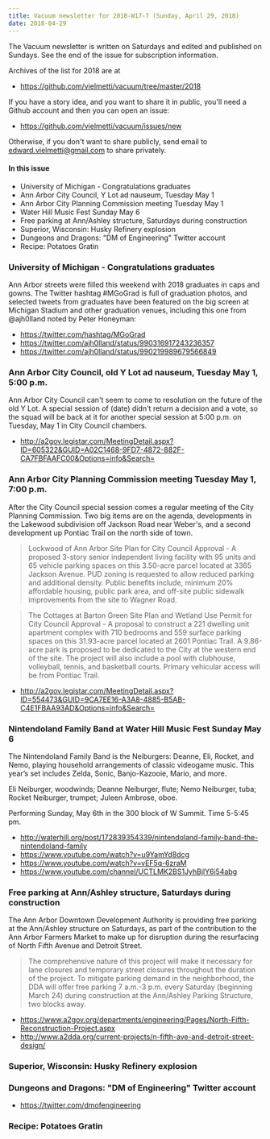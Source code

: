 ```yaml
---
title: Vacuum newsletter for 2018-W17-7 (Sunday, April 29, 2018)
date: 2018-04-29
---
```


The Vacuum newsletter is written on Saturdays and edited and
published on Sundays. See the end of the issue for subscription
information.

Archives of the list for 2018 are at

* https://github.com/vielmetti/vacuum/tree/master/2018

If you have a story idea, and you want to share it in public,
you'll need a Github account and then you can open an issue:

* https://github.com/vielmetti/vacuum/issues/new

Otherwise, if you don't want to share publicly, send email
to edward.vielmetti@gmail.com to share privately.

#### In this issue

* University of Michigan - Congratulations graduates
* Ann Arbor City Council, Y Lot ad nauseum, Tuesday May 1
* Ann Arbor City Planning Commission meeting Tuesday May 1
* Water Hill Music Fest Sunday May 6
* Free parking at Ann/Ashley structure, Saturdays during construction
* Superior, Wisconsin: Husky Refinery explosion
* Dungeons and Dragons: "DM of Engineering" Twitter account
* Recipe: Potatoes Gratin

### University of Michigan - Congratulations graduates

Ann Arbor streets were filled this weekend with 2018 graduates
in caps and gowns. The Twitter hashtag #MGoGrad is full
of graduation photos, and selected tweets from graduates
have been featured on the big screen at Michigan Stadium
and other graduation venues, including this one from @ajh0lland 
noted by Peter Honeyman:

<script> alert("Woo Graduating!"); alert("Much Excitement"); </script>

* https://twitter.com/hashtag/MGoGrad
* https://twitter.com/ajh0lland/status/990316917243236357
* https://twitter.com/ajh0lland/status/990219989679566849

### Ann Arbor City Council, old Y Lot ad nauseum, Tuesday May 1, 5:00 p.m.

Ann Arbor City Council can't seem to come to resolution
on the future of the old Y Lot. A special session of (date)
didn't return a decision and a vote, so the squad will be
back at it for another special session at 5:00 p.m. on Tuesday,
May 1 in City Council chambers. 

* http://a2gov.legistar.com/MeetingDetail.aspx?ID=605322&GUID=A02C1468-9FD7-4872-882F-CA7FBFAAFC00&Options=info&Search=

### Ann Arbor City Planning Commission meeting Tuesday May 1, 7:00 p.m.

After the City Council special session comes a regular meeting
of the City Planning Commission. Two big items are on the agenda,
developments in the Lakewood subdivision off Jackson Road near
Weber's, and a second development up Pontiac Trail on the north
side of town.

> Lockwood of Ann Arbor Site Plan for City Council Approval - A
proposed 3-story senior independent living facility with 95 units
and 65 vehicle parking spaces on this 3.50-acre parcel located at
3365 Jackson Avenue. PUD zoning is requested to allow reduced parking
and additional density. Public benefits include, minimum 20%
affordable housing, public park area, and off-site public sidewalk
improvements from the site to Wagner Road. 

> The Cottages at Barton Green Site Plan and Wetland Use Permit for
City Council Approval - A proposal to construct a 221 dwelling unit
apartment complex with 710 bedrooms and 559 surface parking spaces
on this 31.93-acre parcel located at 2601 Pontiac Trail. A 9.86-acre
park is proposed to be dedicated to the City at the western end of
the site. The project will also include a pool with clubhouse,
volleyball, tennis, and basketball courts. Primary vehicular access
will be from Pontiac Trail. 

* http://a2gov.legistar.com/MeetingDetail.aspx?ID=554473&GUID=9CA7EE16-A3A8-4885-B5AB-C4E1FBAA93AD&Options=info&Search=

### Nintendoland Family Band at Water Hill Music Fest Sunday May 6

The Nintendoland Family Band is the Neiburgers: Deanne, Eli, Rocket,
and Nemo, playing household arrangements of classic videogame
music. This year’s set includes Zelda, Sonic, Banjo-Kazooie, Mario,
and more.

Eli Neiburger, woodwinds; Deanne Neiburger, flute; Nemo Neiburger,
tuba; Rocket Neiburger, trumpet; Juleen Ambrose, oboe.

Performing Sunday, May 6th in the 300 block of W Summit. Time 5-5:45 pm.

* http://waterhill.org/post/172839354339/nintendoland-family-band-the-nintendoland-family
* https://www.youtube.com/watch?v=u9YamYd8dcg
* https://www.youtube.com/watch?v=vEF5q-6zraM
* https://www.youtube.com/channel/UCTLMK2BS1JyhBjlY6i54abg

### Free parking at Ann/Ashley structure, Saturdays during construction

The Ann Arbor Downtown Development Authority is providing
free parking at the Ann/Ashley structure on Saturdays, as
part of the contribution to the Ann Arbor Farmers Market
to make up for disruption during the resurfacing of North
Fifth Avenue and Detroit Street. 

> The comprehensive nature of this project will make it necessary
for lane closures and temporary street closures throughout the
duration of the project. To mitigate parking demand in the neighborhood,
the DDA will offer free parking 7 a.m.-3 p.m. every Saturday
(beginning March 24) during construction at the Ann/Ashley Parking
Structure, two blocks away.

* https://www.a2gov.org/departments/engineering/Pages/North-Fifth-Reconstruction-Project.aspx
* http://www.a2dda.org/current-projects/n-fifth-ave-and-detroit-street-design/

### Superior, Wisconsin: Husky Refinery explosion

### Dungeons and Dragons: "DM of Engineering" Twitter account

* https://twitter.com/dmofengineering

### Recipe: Potatoes Gratin

